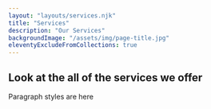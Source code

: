 ```yaml
---
layout: "layouts/services.njk"
title: "Services"
description: "Our Services"
backgroundImage: "/assets/img/page-title.jpg"
eleventyExcludeFromCollections: true
---
```


## Look at the all of the services we offer

Paragraph styles are here